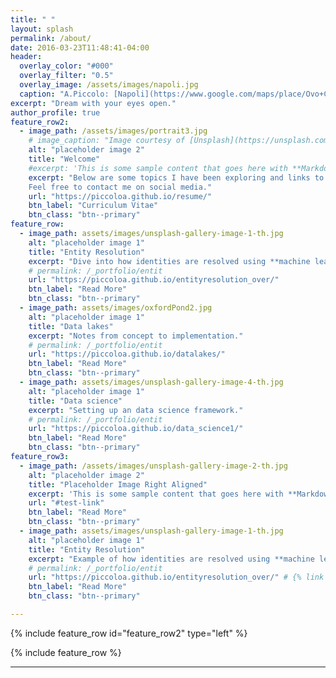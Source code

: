```yaml
---
title: " "
layout: splash
permalink: /about/
date: 2016-03-23T11:48:41-04:00
header:
  overlay_color: "#000"
  overlay_filter: "0.5"
  overlay_image: /assets/images/napoli.jpg
  caption: "A.Piccolo: [Napoli](https://www.google.com/maps/place/Ovo+Castle/@40.8283157,14.2476044,14.16z/data=!4m13!1m7!3m6!1s0x0:0x0!2zNDDCsDUxJzA2LjQiTiAxNMKwMTYnMDUuMyJF!3b1!8m2!3d40.8517746!4d14.2681244!3m4!1s0x133b09ac26357211:0x970c840bd5800ad!8m2!3d40.828314!4d14.2476046)"
excerpt: "Dream with your eyes open."
author_profile: true
feature_row2:
  - image_path: /assets/images/portrait3.jpg
    # image_caption: "Image courtesy of [Unsplash](https://unsplash.com/)"
    alt: "placeholder image 2"
    title: "Welcome"
    #excerpt: 'This is some sample content that goes here with **Markdown** formatting. Left aligned with `type="left"`'
    excerpt: "Below are some topics I have been exploring and links to areas you may find of interest. <br /> <br />
    Feel free to contact me on social media."
    url: "https://piccoloa.github.io/resume/"
    btn_label: "Curriculum Vitae"
    btn_class: "btn--primary"
feature_row:
  - image_path: assets/images/unsplash-gallery-image-1-th.jpg
    alt: "placeholder image 1"
    title: "Entity Resolution"
    excerpt: "Dive into how identities are resolved using **machine learning**."
    # permalink: /_portfolio/entit
    url: "https://piccoloa.github.io/entityresolution_over/"
    btn_label: "Read More"
    btn_class: "btn--primary"
  - image_path: assets/images/oxfordPond2.jpg
    alt: "placeholder image 1"
    title: "Data lakes"
    excerpt: "Notes from concept to implementation."
    # permalink: /_portfolio/entit
    url: "https://piccoloa.github.io/datalakes/"
    btn_label: "Read More"
    btn_class: "btn--primary"
  - image_path: assets/images/unsplash-gallery-image-4-th.jpg
    alt: "placeholder image 1"
    title: "Data science"
    excerpt: "Setting up an data science framework."
    # permalink: /_portfolio/entit
    url: "https://piccoloa.github.io/data_science1/"
    btn_label: "Read More"
    btn_class: "btn--primary"
feature_row3:
  - image_path: /assets/images/unsplash-gallery-image-2-th.jpg
    alt: "placeholder image 2"
    title: "Placeholder Image Right Aligned"
    excerpt: 'This is some sample content that goes here with **Markdown** formatting. Right aligned with `type="right"`'
    url: "#test-link"
    btn_label: "Read More"
    btn_class: "btn--primary"
  - image_path: assets/images/unsplash-gallery-image-1-th.jpg
    alt: "placeholder image 1"
    title: "Entity Resolution"
    excerpt: "Example of how identities are resolved using **machine learning**."
    # permalink: /_portfolio/entit
    url: "https://piccoloa.github.io/entityresolution_over/" # {% link _portfolio/entity-resolution.md %} #"/0.0.0.0:4000/entityresolution_over"
    btn_label: "Read More"
    btn_class: "btn--primary"

---
```

{% include feature_row id="feature_row2" type="left" %}

{% include feature_row %}


---
